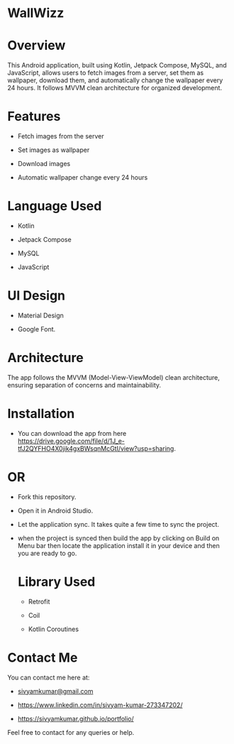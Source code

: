 # WallWizz

# Overview
This Android application, built using Kotlin, Jetpack Compose, MySQL, and JavaScript, allows users to fetch images from a server, set them as wallpaper, download them, and automatically change the wallpaper every 24 hours. It follows MVVM clean architecture for organized development.

# Features
* Fetch images from the server

* Set images as wallpaper

* Download images

* Automatic wallpaper change every 24 hours

# Language Used

* Kotlin

* Jetpack Compose

* MySQL

* JavaScript

# UI Design

* Material Design

* Google Font.

# Architecture

The app follows the MVVM (Model-View-ViewModel) clean architecture, ensuring separation of concerns and maintainability.

# Installation

* You can download the app from here https://drive.google.com/file/d/1J_e-tfJ2QYFHO4X0jik4gxBWsqnMcGtI/view?usp=sharing.

 #                           OR

* Fork this repository.

* Open it in Android Studio.

* Let the application sync. It takes quite a few time to sync the project.

* when the project is synced then build the app by clicking on Build on Menu bar then locate the application install it in your device and then you are ready to go.

  # Library Used

  * Retrofit
 
  * Coil
 
  * Kotlin Coroutines

# Contact Me

You can contact me here at: 

* sivyamkumar@gmail.com 

* https://www.linkedin.com/in/sivyam-kumar-273347202/

* https://sivyamkumar.github.io/portfolio/

 Feel free to contact for any queries or help.

 
